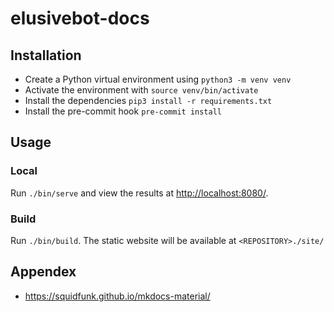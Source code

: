 # elusivebot-docs

## Installation

- Create a Python virtual environment using `python3 -m venv venv`
- Activate the environment with `source venv/bin/activate`
- Install the dependencies `pip3 install -r requirements.txt`
- Install the pre-commit hook `pre-commit install`

## Usage

### Local

Run `./bin/serve` and view the results at [http://localhost:8080/](http://localhost:8080/).

### Build

Run `./bin/build`.  The static website will be available at `<REPOSITORY>./site/`

## Appendex

- https://squidfunk.github.io/mkdocs-material/
